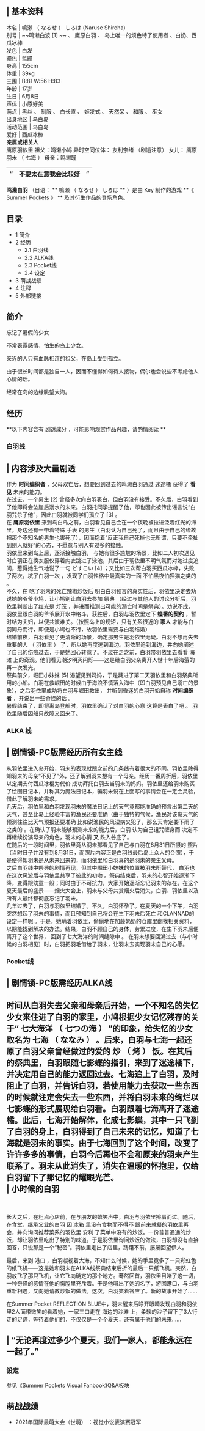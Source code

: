 |  **基本资料**  
---  
本名  |  鳴瀬  （  なるせ  ）  しろは  (Naruse Shiroha)   
别号  |  ~~鸣濑白波 [1]  ~~ 、  鹰原白羽  、  岛上唯一的烦色特了使用者  、白奶、西瓜冰棒   
发色  |  白发   
瞳色  |  蓝瞳   
身高  |  155cm   
体重  |  39kg   
三围  |  B:81 W:56 H:83   
年龄  |  17岁   
生日  |  6月8日   
声优  |  小原好美   
萌点  |  黑丝  、  制服  、  白长直  、  姬发式  、  天然呆  、  和服  、  巫女   
出身地区  |  鸟白岛   
活动范围  |  鸟白岛   
爱好  |  西瓜冰棒   
**亲属或相关人**  
鹰原羽依里  祖父：鸣濑小鸠  异时空同位体：  友利奈绪  （剧透注意）  女儿：  鹰原羽未  （  七海  ）  母亲：鸣濑瞳  
  
|  “  |  不要太在意我会比较好  |  ”   
---|---|---  
  
**鸣濑白羽** （日语：  ** 鳴瀬  （  なるせ  ）  しろは ** ）是由  Key  制作的游戏 **《 Summer Pockets  》
** 及其衍生作品的登场角色。

##  目录

  * 1  简介 
  * 2  经历 
    * 2.1  白羽线 
    * 2.2  ALKA线 
    * 2.3  Pocket线 
    * 2.4  设定 
  * 3  萌战战绩 
  * 4  注释 
  * 5  外部链接 

##  简介

忘记了暑假的少女

不常表露感情、怕生的岛上少女。

亲近的人只有血脉相连的祖父，在岛上受到孤立。

由于很长时间都是独自一人，因而不懂得如何待人接物，偶尔也会说些不考虑他人心情的话。

经常在岛的边缘眺望大海。

##  经历

**以下内容含有 剧透成分  ，可能影响观赏作品兴趣，请酌情阅读 **

###  白羽线

|  内容涉及大量剧透  
---  
作为 **时间编织者** ，父母双亡后，想要回到过去的鸣濑白羽通过  迷途橘  获得了 **看见** 未来的能力。 </br> 在过去，一个男生  [2]
曾经多次向白羽表白，但白羽没有接受。不久后，白羽看到了他即将会坠崖后溺水的未来。白羽托同学提醒了他，却也因此被传出谣言说“白羽咒杀了他”，因此白羽就被同学们孤立了
[3]  。 </br> 在 **鹰原羽依里** 来到鸟白岛之前，白羽看见自己会在一个夜晚被拉进泛着红光的海里，身边还有一带着特殊  手表
的男生（白羽认为自己死了，而且由于自己的缘故把那个不知名的男生也害死了），因而抱着“反正我自己死掉也无所谓，只要不牵扯到别人就好”的心态，不愿意与别人有过多的接触。
</br> 羽依里来到岛上后，逐渐接触白羽，
与她有很多尴尬的场景，比如二人初次遇见时白羽正在换衣服仅穿着内衣跳进了泳池，其后由于羽依里不明气氛而对她过度追问，惹得她生气地说了一句  どすこい  [4]
；又比如三次帮白羽买西瓜冰棒，失败了两次，坑了白羽一次  ，发现了白羽性格中最真实的一面  不怕黑夜怕狸猫之类的  。 </br> 不久，在
吃了羽未的死亡辣椒炒饭后  明白白羽预言的真实性后，羽依里决定去劝说她的爷爷小鸠，让小鸠别让白羽去参加  祭典
（经过与其他人的讨论分析后，羽依里判断出了红光是  灯笼
，并进而推测出可能的溺亡时间是祭典）。劝说不成，羽依里跟白羽的爷爷展开水中格斗。获胜后，白羽与羽依里定下 **蝶番的契约**
，暂时结为夫妇，以便共渡难关。（按照岛上的规矩，只有关系很近的 **家人** 才能与白羽同舟而行，即便是小鸠也不行，故羽依里需要与白羽结婚） </br>
结婚前夜，白羽看见了更清晰的场景，确定那男生是羽依里无疑。白羽不想再失去  重要的人  （  羽依里  ）
了，所以她再度逃到海边。羽依里追到海边，并向她阐述了自己的伤痕过去，于是她回心转意了。不过在走之前，白羽带羽依里去看看  海滩
上的奇观。他们看见潮汐明灭闪烁——这是继白羽父亲离开人世十年后海萤的再一次发光。 </br> 祭典前夕，崛田小妹妹  [5]
渴望见到妈妈，于是藏进了第二天羽依里和白羽祭典所用的小船。白羽在救崛田的时候由于海浪不慎落入海中（即白羽预见自己溺亡的景象），之后羽依里成功将白羽与崛田救出，
并听到昏迷的白羽开始自称 **时间编织者** ，并说出一些奇怪的话  。 </br> 暑假结束了，即将离岛登船时，羽依里确认了对白羽的心意  这算是表白了吧
。  羽依里随后因船只故障又回来了。  </br>  
  
###  ALKA  线

|  剧情锁-PC版需经历所有女主线  
---  
从羽依里进入岛开始，羽未的表现就跟之前的几条线有着很大的不同。羽依里除得知羽未的母亲“不见了”外，还了解到羽未想有一个母亲。经历一番周折后，羽依里
以定期支付西瓜冰棍为代价
成功拜托白羽去当羽未的妈妈。羽依里还给羽未购买了绘图日记本，并称其为魔法日记本，骗羽未说在上面写的事情会在一定会灵验，借此了解羽未的需求。 </br>
几天后，羽依里和白羽发现羽未的魔法日记上的天气竟都能准确的预言出第二天的天气，甚至比岛上经验丰富的渔民还要准确（由于独特的气候，渔民对该岛天气的预测往往比天气预报还要准确
比如说渔民的风湿病又犯了，那么天肯定要下雨了之类的  。在确认了羽未能够预测未来的能力后，白羽  认为自己诅咒缠身而
决定不再继续扮演母亲的角色，羽未的心情 **又** 跌入谷底了。 </br> 在随后的一段时间里，羽依里竟从羽未那看见了自己与白羽在8月31日所摄的  照片
（当时日子并没有到8月31日，而照片内容正是白羽线最后岛上众人的合照），于是便得知羽未是从未来回来的，而羽依里和白羽真的是羽未的亲生父母。 </br>
之后白羽线中祭典的剧情再现，但其中崛田小妹妹的位置被羽未所替代，  白羽也在这次风波后与羽依里共享了彼此的初吻
。祭典结束后，羽未的心智开始逐渐下降，变得跟幼童一般；同时由于不可抗力，大家开始逐渐忘记羽未的存在。在这个夏天最后的盛景——烟火大会上，羽未与父母共赏烟火后消失，白羽、羽依里以及所有人最终都彻底忘记了羽未。
</br> 几年过去了，白羽与羽依里结婚了。不久，白羽怀孕了。在夏天的一个下午，白羽突然想起了羽未的事情，而且预知到自己将会在生下羽未后死亡
和CLANNAD的设定一样呢
。于是，她瞒着羽依里，偷偷地在加藤奶奶的仓库里翻找相关资料，以期能找到解决的办法。结果，白羽不顾自己的身体，劳累过度，在生下羽未后便离开了这个世界，
回到了七大海洋的时间缝隙中  。  在羽未想要回溯过去（与小时候的白羽相见）时，白羽把羽毛借给了羽未，让羽未去实现羽未自己的心愿。  </br>  
  
###  Pocket线

|  剧情锁-PC版需经历ALKA线  
---  
时间从白羽失去父亲和母亲后开始，一个不知名的失忆少女来住进了白羽的家里，小鸠根据少女记忆残存的关于“  七大海洋  （  七つの海  ）  ”的印象，给失忆的少女取名为  七海  （  ななみ  ）  。后来，白羽与七海一起还原了白羽父亲曾经做过的爱的  炒  （  烤  ）  饭。在其后的祭典里，白羽跟随七影蝶的指引，来到了迷途橘下，并决定用自己的能力返回过去。七海追上了白羽，及时阻止了白羽，并告诉白羽，若使用能力去获取一些东西的时候就注定会失去一些东西，并将白羽未来的绚烂以七影蝶的形式展现给白羽看。白羽跟着七海离开了迷途橘。此后，七海开始解体，化成七影蝶，其中一只飞到了白羽的身上，白羽得到了自己未来的记忆，知道了七海就是羽未的事实。由于七海回到了这个时间，改变了许许多多的事情，白羽今后再也不会和原来的羽未产生联系了。羽未从此消失了，消失在温暖的怀抱里，仅给白羽留下了那记忆的耀眼光芒。 </br> |  小时候的白羽   
---  
</br>  
  
长大之后，在粗点心店前，在与朋友的嬉笑声中，白羽与羽依里擦肩而过。随后，在食堂，继承父业的白羽  因  冰箱  里没有食物而不得不
跟前来就餐的羽依里再会，并向询问推荐菜系的羽依里  安利
了菜单中没有的炒饭。一份普普通通的炒饭，却让羽依里吃出了特别的味道。于是羽依里询问炒饭的做法，白羽却没有直接回答，只说那是一个“秘密”。羽依里走出了店里，踌躇不前，屡屡回望伊人。

最后，来到  港口
，白羽凝视着大海，不知什么时候，她的手里竟多了一只彩虹色的纸飞机——这是她和羽未在ALKA线祭典结束后折的最后一只纸飞机。突然，白羽放飞了那只飞机，让它飞向确定的那个地方。蓦然回首，羽依里目睹了这一切，一种奇怪的感情在他的胸膛里充斥着。于是他喊出了她的名字，游回港口，与白羽重新相遇，又向她请教炒饭的做法。这次，白羽笑着答应了。新的故事开始了……

在Summer Pocket REFLECTION BLUE中，羽未醒来后睁开眼睛发现白羽和羽依里2人面带微笑的看着她，一家三口走在  海边的沙滩
上，柔软的沙子留下了3人行走的足迹，等待着他们的，不仅仅是一个个夏天，还有属于他们的未来……

|  “无论再度过多少个夏天，我们一家人，都能永远在一起了。”  
---  
  

  
  
###  设定

参见《Summer Pockets Visual Fanbook》Q&A板块

##  萌战战绩

  * 2021年国际最萌大会（世萌）  ：视觉小说表演赛冠军 
